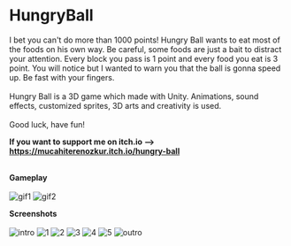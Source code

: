 # HungryBall
I bet you can't do more than 1000 points! Hungry Ball wants to eat most of the foods on his own way. Be careful, some foods are just a bait to distract your attention. Every block you pass is 1 point and every food you  eat is 3 point. You will notice but I wanted to warn you that the ball is gonna speed up. Be fast with your fingers.<br><br>
Hungry Ball is a 3D game which made with Unity. Animations, sound effects, customized sprites, 3D arts and creativity is used. <br><br>
Good luck, have fun! <br>

<strong>If you want to support me on itch.io --> https://mucahiterenozkur.itch.io/hungry-ball  </strong><br><br>

<strong> Gameplay </strong> <br><br>
![gif1](https://user-images.githubusercontent.com/59232592/135514888-7c2def33-2532-49b4-a8cc-f7abbe0014bf.gif)
![gif2](https://user-images.githubusercontent.com/59232592/135514901-c5f9c9f7-4402-4672-9f92-b4d326876c48.gif)

<strong> Screenshots </strong> <br><br>
![intro](https://user-images.githubusercontent.com/59232592/135514910-7e292d58-5fb8-4f03-ad38-b059d910b8c4.png)
![1](https://user-images.githubusercontent.com/59232592/135514916-607eaaa4-829f-4a19-9e79-2bd6f3bbde90.png)
![2](https://user-images.githubusercontent.com/59232592/135514922-a693c596-d886-4b76-b403-7e73d5a74553.png)
![3](https://user-images.githubusercontent.com/59232592/135514929-2e1945f2-a600-4f10-ac3d-c1513f807482.png)
![4](https://user-images.githubusercontent.com/59232592/135514935-6c936fc4-c270-4fa1-a41b-93130c55a54a.png)
![5](https://user-images.githubusercontent.com/59232592/135514946-3a029ca7-6b71-41fa-8d58-286b9955989d.png)
![outro](https://user-images.githubusercontent.com/59232592/135514961-278beb00-0bf2-41b7-8d9d-5ee6136c1434.png)
